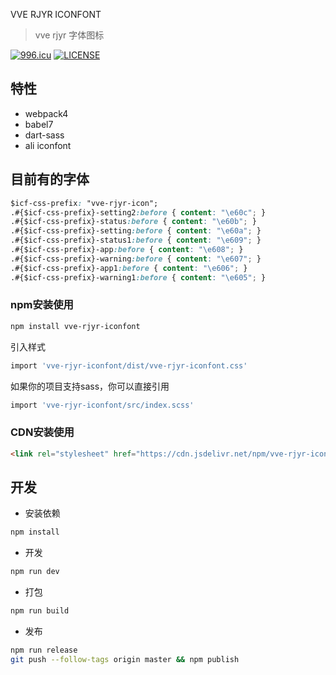 VVE RJYR ICONFONT

> vve rjyr 字体图标

[![996.icu](https://img.shields.io/badge/link-996.icu-red.svg)](https://996.icu)
[![LICENSE](https://img.shields.io/badge/license-Anti%20996-blue.svg)](https://github.com/996icu/996.ICU/blob/master/LICENSE)

## 特性
- webpack4
- babel7
- dart-sass
- ali iconfont

## 目前有的字体
```css
$icf-css-prefix: "vve-rjyr-icon";
.#{$icf-css-prefix}-setting2:before { content: "\e60c"; }
.#{$icf-css-prefix}-status:before { content: "\e60b"; }
.#{$icf-css-prefix}-setting:before { content: "\e60a"; }
.#{$icf-css-prefix}-status1:before { content: "\e609"; }
.#{$icf-css-prefix}-app:before { content: "\e608"; }
.#{$icf-css-prefix}-warning:before { content: "\e607"; }
.#{$icf-css-prefix}-app1:before { content: "\e606"; }
.#{$icf-css-prefix}-warning1:before { content: "\e605"; }
```

### npm安装使用

```bash
npm install vve-rjyr-iconfont
```

引入样式
```bash
import 'vve-rjyr-iconfont/dist/vve-rjyr-iconfont.css'
```

如果你的项目支持sass，你可以直接引用
```bash
import 'vve-rjyr-iconfont/src/index.scss'
```

### CDN安装使用

```html
<link rel="stylesheet" href="https://cdn.jsdelivr.net/npm/vve-rjyr-iconfont@1.0.1/dist/vve-rjyr-iconfont.css">
```

## 开发

- 安装依赖

```bash
npm install
```

- 开发

```bash
npm run dev
```

- 打包

```bash
npm run build
```

- 发布

```bash
npm run release
git push --follow-tags origin master && npm publish
```
